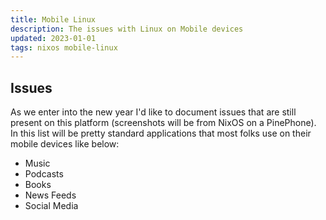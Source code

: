 ```yaml
---
title: Mobile Linux
description: The issues with Linux on Mobile devices
updated: 2023-01-01
tags: nixos mobile-linux
---
```


## Issues

As we enter into the new year I'd like to document issues that are still present on this platform (screenshots will be from NixOS on a PinePhone). In this list will be pretty standard applications that most folks use on their mobile devices like below:

- Music
- Podcasts
- Books
- News Feeds
- Social Media
